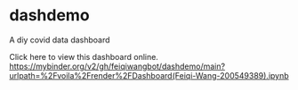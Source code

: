 # dashdemo
A diy covid data dashboard

Click here to view this dashboard online.
https://mybinder.org/v2/gh/feiqiwangbot/dashdemo/main?urlpath=%2Fvoila%2Frender%2FDashboard(Feiqi-Wang-200549389).ipynb

